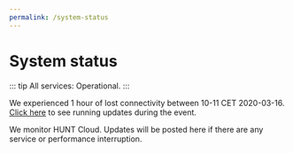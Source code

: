 ```yaml
---
permalink: /system-status
---
```


# System status

::: tip  All services:
Operational.
:::

We experienced 1 hour of lost connectivity between 10-11 CET 2020-03-16. [Click here](https://docs.google.com/document/d/1_LfsbgSTa08R8C8LNc4T8lpaxu5cdc2Oq80IXtO6P4A/edit?usp=sharing) to see running updates during the event.

We monitor HUNT Cloud. Updates will be posted here if there are any service or performance interruption.


